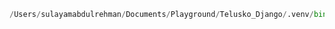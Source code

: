 
````python
/Users/sulayamabdulrehman/Documents/Playground/Telusko_Django/.venv/bin/python manage.py runserver
````

